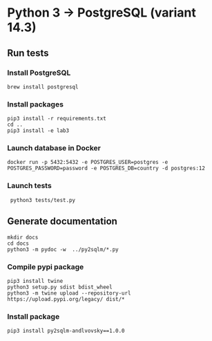 # Python 3 -> PostgreSQL (variant 14.3)
## Run tests
### Install PostgreSQL
```
brew install postgresql
```
### Install packages
```
pip3 install -r requirements.txt
cd ..
pip3 install -e lab3
```
### Launch database in Docker
```docker
docker run -p 5432:5432 -e POSTGRES_USER=postgres -e POSTGRES_PASSWORD=password -e POSTGRES_DB=country -d postgres:12
```
### Launch tests
```
 python3 tests/test.py
```
## Generate documentation
```
mkdir docs
cd docs
python3 -m pydoc -w  ../py2sqlm/*.py
```
### Compile pypi package
```
pip3 install twine
python3 setup.py sdist bdist_wheel
python3 -m twine upload --repository-url https://upload.pypi.org/legacy/ dist/*
```
### Install package
```
pip3 install py2sqlm-andlvovsky==1.0.0
```
